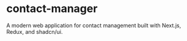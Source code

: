 # contact-manager
A modern web application for contact management built with Next.js, Redux, and shadcn/ui.
